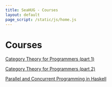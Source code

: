 ```yaml
---
title: SeaHUG - Courses
layout: default
page_script: /static/js/home.js
---
```

# Courses

[Category Theory for Programmers (part 1)](ctp1)

[Category Theory for Programmers (part 2)](ctp2)

[Parallel and Concurrent Programming in Haskell](pcph)
